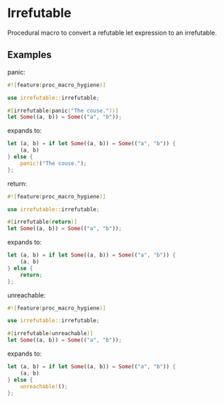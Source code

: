 # Irrefutable

Procedural macro to convert a refutable let expression to an irrefutable.

## Examples

panic:

```rust
#![feature(proc_macro_hygiene)]

use irrefutable::irrefutable;

#[irrefutable(panic("The couse."))]
let Some((a, b)) = Some(("a", "b"));
```

expands to:

```rust
let (a, b) = if let Some((a, b)) = Some(("a", "b")) {
    (a, b)
} else {
    panic!("The couse.");
};
```

return:

```rust
#![feature(proc_macro_hygiene)]

use irrefutable::irrefutable;

#[irrefutable(return)]
let Some((a, b)) = Some(("a", "b"));
```

expands to:

```rust
let (a, b) = if let Some((a, b)) = Some(("a", "b")) {
    (a, b)
} else {
    return;
};
```

unreachable:

```rust
#![feature(proc_macro_hygiene)]

use irrefutable::irrefutable;

#[irrefutable(unreachable)]
let Some((a, b)) = Some(("a", "b"));
```

expands to:

```rust
let (a, b) = if let Some((a, b)) = Some(("a", "b")) {
    (a, b)
} else {
    unreachable!();
};
```
